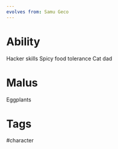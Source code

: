 ```yaml
---
evolves from: Samu Geco
---
```

# Ability

Hacker skills
Spicy food tolerance
Cat dad

# Malus

Eggplants

# Tags

#character
